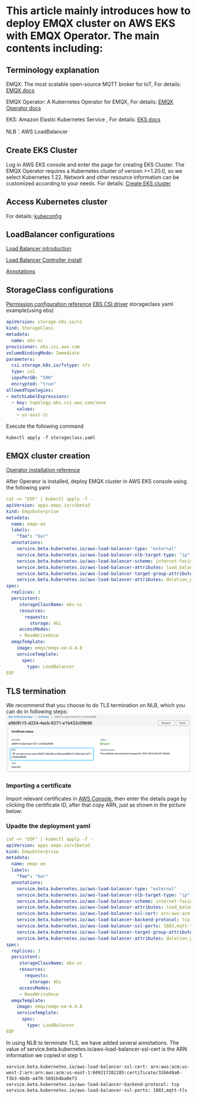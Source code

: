 # This article mainly introduces how to deploy EMQX cluster on AWS EKS with EMQX Operator. The main contents including:


## Terminology explanation

EMQX: The most scalable open-source MQTT broker for IoT, For details: [EMQX docs](https://github.com/emqx/emqx) 

EMQX Operator: A Kubernetes Operator for EMQX, For details: [EMQX Operator docs](https://github.com/emqx/emqx-operator)

EKS:  Amazon Elastic Kubernetes Service , For details: [EKS docs](https://docs.aws.amazon.com/eks/latest/userguide/what-is-eks.html) 

NLB：AWS LoadBalancer

## Create EKS Cluster

Log in AWS EKS console and enter the page for creating EKS Cluster. The EMQX Operator requires a Kubernetes cluster of version >=1.20.0, so we select Kubernetes 1.22. Network and other resource information can be customized according to your needs. For details: [Create EKS cluster](https://docs.aws.amazon.com/eks/latest/userguide/create-cluster.html) 

## Access Kubernetes cluster

For details: [kubeconfig](https://docs.aws.amazon.com/eks/latest/userguide/create-kubeconfig.html)  

## LoadBalancer configurations

[Load Balancer introduction](https://docs.aws.amazon.com/eks/latest/userguide/network-load-balancing.html) 

[Load Balancer Controller install](https://docs.aws.amazon.com/eks/latest/userguide/aws-load-balancer-controller.html) 

[Annotations](https://kubernetes-sigs.github.io/aws-load-balancer-controller/v2.4/guide/service/annotations/) 

## StorageClass configurations

[Permission configuration reference](https://docs.aws.amazon.com/eks/latest/userguide/csi-iam-role.html) 
[EBS CSI driver](https://docs.aws.amazon.com/eks/latest/userguide/managing-ebs-csi.html) 
storageclass  yaml example(using ebs) 

```yaml
apiVersion: storage.k8s.io/v1
kind: StorageClass
metadata:
  name: ebs-sc
provisioner: ebs.csi.aws.com
volumeBindingMode: Immediate
parameters:
  csi.storage.k8s.io/fstype: xfs
  type: io1
  iopsPerGB: "500"
  encrypted: "true"
allowedTopologies:
- matchLabelExpressions:
  - key: topology.ebs.csi.aws.com/zone
    values:
    - us-east-2c
```

Execute the following command

```shell
kubectl apply -f storageclass.yaml
```

## EMQX cluster creation

[Operator installation reference](https://github.com/emqx/emqx-operator/blob/main/docs/en_US/getting-started/getting-started.md) 

After Operator is installed, deploy EMQX cluster in AWS EKS console using the following yaml

```yaml
cat << "EOF" | kubectl apply -f -
apiVersion: apps.emqx.io/v1beta3
kind: EmqxEnterprise
metadata:
  name: emqx-ee
  labels:
    "foo": "bar"
  annotations:
    service.beta.kubernetes.io/aws-load-balancer-type: "external"
    service.beta.kubernetes.io/aws-load-balancer-nlb-target-type: "ip"
    service.beta.kubernetes.io/aws-load-balancer-scheme: internet-facing
    service.beta.kubernetes.io/aws-load-balancer-attributes: load_balancing.cross_zone.enabled=true
    service.beta.kubernetes.io/aws-load-balancer-target-group-attributes: preserve_client_ip.enabled=true
    service.beta.kubernetes.io/aws-load-balancer-attributes: deletion_protection.enabled=true
spec:
  replicas: 3
  persistent:
     storageClassName: ebs-sc
     resources:
       requests:
         storage: 4Gi
     accessModes:
     - ReadWriteOnce
  emqxTemplate:
    image: emqx/emqx-ee:4.4.8
    serviceTemplate:
      spec:
        type: LoadBalancer
EOF
```

## TLS termination  
We recommend that you choose to do TLS termination on NLB, which you can do in following steps:
![](./assets/cert.png)

### Importing a certificate

Import relevant certificates in [AWS Console](https://us-east-2.console.aws.amazon.com/acm/home), then enter the details page by clicking the certificate ID,  after that copy ARN, just as shown in the picture below:

### Upadte the deployment yaml

```yaml
cat << "EOF" | kubectl apply -f -
apiVersion: apps.emqx.io/v1beta3
kind: EmqxEnterprise
metadata:
  name: emqx-ee
  labels:
    "foo": "bar"
  annotations:
    service.beta.kubernetes.io/aws-load-balancer-type: "external"
    service.beta.kubernetes.io/aws-load-balancer-nlb-target-type: "ip"
    service.beta.kubernetes.io/aws-load-balancer-scheme: internet-facing
    service.beta.kubernetes.io/aws-load-balancer-attributes: load_balancing.cross_zone.enabled=true
    service.beta.kubernetes.io/aws-load-balancer-ssl-cert: arn:aws:acm:us-west-2:arn:arn:aws:acm:us-east-1:609217282285:certificate/326649a0-f3b3-4bdb-a478-5691b4ba0ef3
    service.beta.kubernetes.io/aws-load-balancer-backend-protocol: tcp
    service.beta.kubernetes.io/aws-load-balancer-ssl-ports: 1883,mqtt-tls
    service.beta.kubernetes.io/aws-load-balancer-target-group-attributes: preserve_client_ip.enabled=true
    service.beta.kubernetes.io/aws-load-balancer-attributes: deletion_protection.enabled=true
spec:
  replicas: 3
  persistent:
     storageClassName: ebs-sc
     resources:
       requests:
         storage: 4Gi
     accessModes:
     - ReadWriteOnce
  emqxTemplate:
    image: emqx/emqx-ee:4.4.8
    serviceTemplate:
      spec:
        type: LoadBalancer
EOF
```

In using NLB to terminate TLS, we have added several annotations. The value of service.beta.kubernetes.io/aws-load-balancer-ssl-cert is the ARN information we copied in step 1.

```shell
service.beta.kubernetes.io/aws-load-balancer-ssl-cert: arn:aws:acm:us-west-2:arn:arn:aws:acm:us-east-1:609217282285:certificate/326649a0-f3b3-4bdb-a478-5691b4ba0ef3
service.beta.kubernetes.io/aws-load-balancer-backend-protocol: tcp
service.beta.kubernetes.io/aws-load-balancer-ssl-ports: 1883,mqtt-tls
```